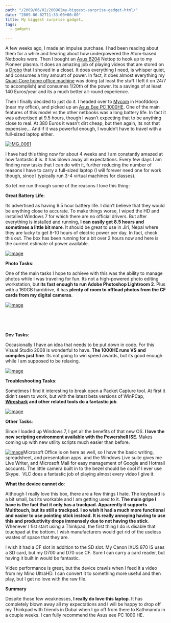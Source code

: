 ```yaml
---
path: "/2009/06/02/200962my-biggest-surprise-gadget-html/" 
date: "2009-06-02T11:33:00+00:00" 
title: My biggest surprise gadget…
tags:
  - gadgets

---
```


  <p>
    A few weeks ago, I made an impulse purchase. I had been reading about them for a while and hearing about how underpowered the Atom-based Netbooks were. Then I bought an <a href="http://www.hdtvlounge.net/news/asus-eee-box-b204-b206/" target="_blank">Asus B204</a> Nettop to hook up to my Pioneer plasma. It does an amazing job of playing videos that are stored on a <a href="http://www.drobo.com" target="_blank">Drobo</a> that I shoved in a closet. It does everything I need, is whisper quiet, and consumes a tiny amount of power. In fact, it does almost everything my <a href="http://www.hanselman.com/blog/TheCodingHorrorUltimateDeveloperRigThrowdownPart1.aspx" target="_blank">Quad-Core home office machine</a> was doing (at least the stuff I left it on 24/7 to accomplish) and consumes 1/20th of the power. Its a savings of at least 140 Euros/year and its a much better all-round experience.
  </p>
  
  <p>
    Then I finally decided to just do it. I headed over to <a href="http://mycom.nl/" target="_blank">Mycom</a> in Hoofddorp (near my office), and picked up an <a href="http://usa.asus.com/products.aspx?modelmenu=1&model=2792&l1=24&l2=164&l3=0&l4=0" target="_blank">Asus Eee PC 1000HE</a>. One of the main features of this model vs the other netbooks was a long battery life. In fact it was advertised at 9.5 hours, though I wasn&rsquo;t expecting that to be anything close to real. At 380 Euros it wasn&rsquo;t dirt cheap, but then again, its not that expensive&hellip; And if it was powerful enough, I wouldn&rsquo;t have to travel with a full-sized laptop either.
  </p>
  
  <p>
    <a href="https://i2.wp.com/s3.media.squarespace.com/production/456881/5143454/files/media/image/WindowsLiveWriter/Mybiggestsurprisegadget_B039/IMG_0061_thumb.jpg"><img style="border-bottom: 0px;border-left: 0px;float: none;margin-left: auto;border-top: 0px;margin-right: auto;border-right: 0px" title="IMG_0061" src="https://i2.wp.com/s3.media.squarespace.com/production/456881/5143454/files/media/image/WindowsLiveWriter/Mybiggestsurprisegadget_B039/IMG_0061_thumb.jpg?resize=244%2C236" border="0" alt="IMG_0061" data-recalc-dims="1" /></a>
  </p>
  
  <p>
    I have had this thing now for about 4 weeks and I am constantly amazed at how fantastic it is. It has blown away all expectations. Every few days I am finding new tasks that I can do with it, further reducing the number of reasons I have to carry a full-sized laptop (I will forever need one for work though, since I typically run 3-4 virtual machines for classes).
  </p>
  
  <p>
    So let me run through some of the reasons I love this thing:
  </p>
  
  <p>
    <strong>Great Battery Life</strong>:
  </p>
  
  <p>
    Its advertised as having 9.5 hour battery life. I didn&rsquo;t believe that they would be anything close to accurate. To make things worse, I wiped the HD and installed Windows 7 for which there are no official drivers. But after everything is installed and running, <strong>I can easily get 8.5 hours and sometimes a little bit more</strong>. It should be great to use in Jiri, Nepal where they are lucky to get 8-10 hours of electric power per day. In fact, check this out. The box has been running for a bit over 2 hours now and here is the current estimate of power available.
  </p>
  
  <p>
    <a href="https://i0.wp.com/s3.media.squarespace.com/production/456881/5143454/files/media/image/WindowsLiveWriter/Mybiggestsurprisegadget_B039/image_thumb.png"><img style="border-bottom: 0px;border-left: 0px;float: none;margin-left: auto;border-top: 0px;margin-right: auto;border-right: 0px" title="image" src="https://i0.wp.com/s3.media.squarespace.com/production/456881/5143454/files/media/image/WindowsLiveWriter/Mybiggestsurprisegadget_B039/image_thumb.png?resize=200%2C75" border="0" alt="image" data-recalc-dims="1" /></a>
  </p>
  
  <p>
    <strong>Photo Tasks</strong>:
  </p>
  
  <p>
    One of the main tasks I hope to achieve with this was the ability to manage photos while I was traveling for fun. Its not a high-powered photo editing workstation, but<strong> its fast enough to run Adobe Photoshop Lightroom 2</strong>. Plus with a 160GB harddrive, it has <strong>plenty of room to offload photos from the CF cards from my digital cameras</strong>.
  </p>
  
  <p>
    <a href="https://i0.wp.com/s3.media.squarespace.com/production/456881/5143454/files/media/image/WindowsLiveWriter/Mybiggestsurprisegadget_B039/image_thumb_1.png"><img style="border-bottom: 0px;border-left: 0px;float: none;margin-left: auto;border-top: 0px;margin-right: auto;border-right: 0px" title="image" src="https://i0.wp.com/s3.media.squarespace.com/production/456881/5143454/files/media/image/WindowsLiveWriter/Mybiggestsurprisegadget_B039/image_thumb_1.png?resize=244%2C144" border="0" alt="image" data-recalc-dims="1" /></a>
  </p>
  
  <p>
    &nbsp;
  </p>
  
  <p>
    &nbsp;
  </p>
  
  <p>
    <strong>Dev Tasks</strong>:
  </p>
  
  <p>
    Occasionally I have an idea that needs to be put down in code. For this Visual Studio 2008 is wonderful to have. <strong>The 1000HE runs VS and compiles just fine</strong>. Its not going to win speed awards, but its good enough while I am supposed to be relaxing.
  </p>
  
  <p>
    <a href="https://i1.wp.com/s3.media.squarespace.com/production/456881/5143454/files/media/image/WindowsLiveWriter/Mybiggestsurprisegadget_B039/image_thumb_2.png"><img style="border-bottom: 0px;border-left: 0px;float: none;margin-left: auto;border-top: 0px;margin-right: auto;border-right: 0px" title="image" src="https://i1.wp.com/s3.media.squarespace.com/production/456881/5143454/files/media/image/WindowsLiveWriter/Mybiggestsurprisegadget_B039/image_thumb_2.png?resize=244%2C145" border="0" alt="image" data-recalc-dims="1" /></a>
  </p>
  
  <p>
    <strong>Troubleshooting Tasks</strong>:
  </p>
  
  <p>
    Sometimes I find it interesting to break open a Packet Capture tool. At first it didn&rsquo;t seem to work, but with the latest beta versions of WinPCap, <a href="http://www.wireshark.org" target="_blank"><strong>Wireshark</strong></a><strong> and other related tools do a fantastic job</strong>.
  </p>
  
  <p>
    <a href="https://i2.wp.com/s3.media.squarespace.com/production/456881/5143454/files/media/image/WindowsLiveWriter/Mybiggestsurprisegadget_B039/image_thumb_3.png"><img style="border-bottom: 0px;border-left: 0px;float: none;margin-left: auto;border-top: 0px;margin-right: auto;border-right: 0px" title="image" src="https://i2.wp.com/s3.media.squarespace.com/production/456881/5143454/files/media/image/WindowsLiveWriter/Mybiggestsurprisegadget_B039/image_thumb_3.png?resize=244%2C145" border="0" alt="image" data-recalc-dims="1" /></a>
  </p>
  
  <p>
    <strong>Other Tasks</strong>:
  </p>
  
  <p>
    Since I loaded up Windows 7, I get all the benefits of that new OS. <strong>I love the new scripting environment available with the Powershell ISE</strong>. Makes coming up with new utility scripts much easier than before.
  </p>
  
  <p>
    <a href="https://i0.wp.com/s3.media.squarespace.com/production/456881/5143454/files/media/image/WindowsLiveWriter/Mybiggestsurprisegadget_B039/image_thumb_4.png"><img style="border-bottom: 0px;border-left: 0px;float: none;margin-left: auto;border-top: 0px;margin-right: auto;border-right: 0px" title="image" src="https://i0.wp.com/s3.media.squarespace.com/production/456881/5143454/files/media/image/WindowsLiveWriter/Mybiggestsurprisegadget_B039/image_thumb_4.png?resize=244%2C145" border="0" alt="image" data-recalc-dims="1" /></a>Microsoft Office is on here as well, so I have the basic writing, spreadsheet, and presentation apps. and the Windows Live suite gives me Live Writer, and Microsoft Mail for easy management of Google and Hotmail accounts. The little camera built in to the bezel should be cool if I ever use Skype.&nbsp; VLC does a fantastic job of playing almost every video I give it.
  </p>
  
  <p>
    <strong>What the device cannot do</strong>:
  </p>
  
  <p>
    Although I really love this box, there are a few things I hate. The keyboard is a bit small, but its workable and I am getting used to it. <strong>The main gripe I have is the fact that it only has a trackpad. Apparently it supports Multitouch, but its still a trackpad. I so wish it had a much more functional and easier to use pointing stick instead. It is really annoying having to use this and productivity drops immensely due to not having the stick</strong>. Whenever I fist start using a Thinkpad, the first thing I do is disable that touchpad at the bottom. I wish manufacturers would get rid of the useless wastes of space that they are.
  </p>
  
  <p>
    I wish it had a CF slot in addition to the SD slot. My Canon IXUS 870 IS uses a SD card, but my D700 and D70 use CF. Sure I can carry a card reader, but having it built in would be fantastic.
  </p>
  
  <p>
    Video performance is great, but the device crawls when I feed it a video from my Mino UltraHD. I can convert it to something more useful and then play, but I get no love with the raw file.
  </p>
  
  <p>
    <strong>Summary</strong>
  </p>
  
  <p>
    Despite those few weaknesses, <strong>I really do love this laptop</strong>. It has completely blown away all my expectations and I will be happy to drop off my Thinkpad with friends in Dubai when I go off from there to Kathmandu in a couple weeks. I can fully recommend the Asus eee PC 1000 HE.
  </p>
</div>